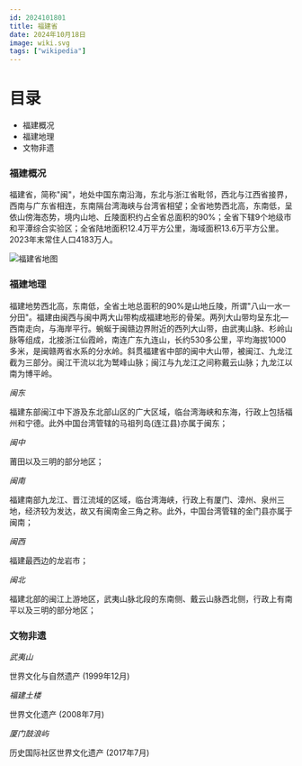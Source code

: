 ```yaml
---
id: 2024101801
title: 福建省
date: 2024年10月18日
image: wiki.svg
tags: ["wikipedia"]
---
```



# 目录

 - 福建概况
 - 福建地理
 - 文物非遗


### 福建概况

福建省，简称"闽"，地处中国东南沿海，东北与浙江省毗邻，西北与江西省接界，西南与广东省相连，东南隔台湾海峡与台湾省相望；全省地势西北高，东南低，呈依山傍海态势，境内山地、丘陵面积约占全省总面积的90%；全省下辖9个地级市和平潭综合实验区；全省陆地面积12.4万平方公里，海域面积13.6万平方公里。2023年末常住人口4183万人。

![福建省地图](/20241018福建省地图.jpg)


### 福建地理

福建地势西北高，东南低，全省土地总面积的90%是山地丘陵，所谓"八山一水一分田"。福建由闽西与闽中两大山带构成福建地形的骨架。两列大山带均呈东北—西南走向，与海岸平行。蜿蜒于闽赣边界附近的西列大山带，由武夷山脉、杉岭山脉等组成，北接浙江仙霞岭，南连广东九连山，长约530多公里，平均海拔1000多米，是闽赣两省水系的分水岭。斜贯福建省中部的闽中大山带，被闽江、九龙江截为三部分。闽江干流以北为鹫峰山脉；闽江与九龙江之间称戴云山脉；九龙江以南为博平岭。

*闽东*

福建东部闽江中下游及东北部山区的广大区域，临台湾海峡和东海，行政上包括福州和宁德。此外中国台湾管辖的马祖列岛(连江县)亦属于闽东；

*闽中*

莆田以及三明的部分地区；

*闽南*

福建南部九龙江、晋江流域的区域，临台湾海峡，行政上有厦门、漳州、泉州三地，经济较为发达，故又有闽南金三角之称。此外，中国台湾管辖的金门县亦属于闽南；

*闽西*

福建最西边的龙岩市；

*闽北*

福建北部的闽江上游地区，武夷山脉北段的东南侧、戴云山脉西北侧，行政上有南平以及三明的部分地区；


### 文物非遗

*武夷山*

 世界文化与自然遗产 (1999年12月)
 
*福建土楼*

世界文化遗产 (2008年7月)

*厦门鼓浪屿*

历史国际社区世界文化遗产 (2017年7月)




